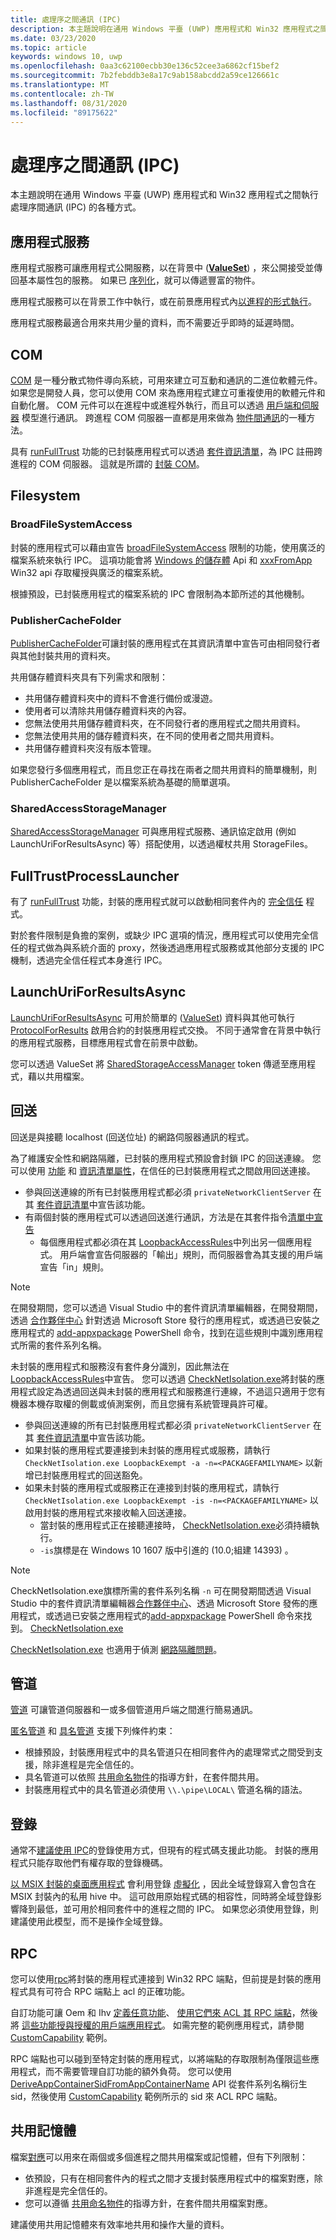 ```yaml
---
title: 處理序之間通訊 (IPC)
description: 本主題說明在通用 Windows 平臺 (UWP) 應用程式和 Win32 應用程式之間執行處理序間通訊 (IPC) 的各種方式。
ms.date: 03/23/2020
ms.topic: article
keywords: windows 10, uwp
ms.openlocfilehash: 0aa3c62100ecbb30e136c52cee3a6862cf15bef2
ms.sourcegitcommit: 7b2febddb3e8a17c9ab158abcdd2a59ce126661c
ms.translationtype: MT
ms.contentlocale: zh-TW
ms.lasthandoff: 08/31/2020
ms.locfileid: "89175622"
---
```

# <a name="interprocess-communication-ipc"></a>處理序之間通訊 (IPC)

本主題說明在通用 Windows 平臺 (UWP) 應用程式和 Win32 應用程式之間執行處理序間通訊 (IPC) 的各種方式。

## <a name="app-services"></a>應用程式服務

應用程式服務可讓應用程式公開服務，以在背景中 ([**ValueSet**](/uwp/api/Windows.Foundation.Collections.ValueSet)) ，來公開接受並傳回基本屬性包的服務。 如果已 [序列化](https://stackoverflow.com/questions/46367985/how-to-make-a-class-that-can-be-added-to-the-windows-foundation-collections-valu)，就可以傳遞豐富的物件。

應用程式服務可以在背景工作中執行，或在前景應用程式內[以進程](../launch-resume/convert-app-service-in-process.md)[的形式執行](../launch-resume/how-to-create-and-consume-an-app-service.md)。

應用程式服務最適合用來共用少量的資料，而不需要近乎即時的延遲時間。

## <a name="com"></a>COM

[COM](/windows/win32/com/component-object-model--com--portal) 是一種分散式物件導向系統，可用來建立可互動和通訊的二進位軟體元件。 如果您是開發人員，您可以使用 COM 來為應用程式建立可重複使用的軟體元件和自動化層。 COM 元件可以在進程中或進程外執行，而且可以透過 [用戶端和伺服器](/windows/win32/com/com-clients-and-servers) 模型進行通訊。 跨進程 COM 伺服器一直都是用來做為 [物件間通訊](/windows/win32/com/inter-object-communication)的一種方法。

具有 [runFullTrust](../packaging/app-capability-declarations.md#restricted-capabilities) 功能的已封裝應用程式可以透過 [套件資訊清單](/uwp/schemas/appxpackage/uapmanifestschema/element-com-extension)，為 IPC 註冊跨進程的 COM 伺服器。 這就是所謂的 [封裝 COM](https://blogs.windows.com/windowsdeveloper/2017/04/13/com-server-ole-document-support-desktop-bridge/)。

## <a name="filesystem"></a>Filesystem

### <a name="broadfilesystemaccess"></a>BroadFileSystemAccess

封裝的應用程式可以藉由宣告 [broadFileSystemAccess](../files/file-access-permissions.md#accessing-additional-locations) 限制的功能，使用廣泛的檔案系統來執行 IPC。 這項功能會將 [Windows 的儲存體](/uwp/api/Windows.Storage) Api 和 [xxxFromApp](/previous-versions/windows/desktop/legacy/mt846585(v=vs.85)) Win32 api 存取權授與廣泛的檔案系統。

根據預設，已封裝應用程式的檔案系統的 IPC 會限制為本節所述的其他機制。

### <a name="publishercachefolder"></a>PublisherCacheFolder

[PublisherCacheFolder](/uwp/api/windows.storage.applicationdata.getpublishercachefolder)可讓封裝的應用程式在其資訊清單中宣告可由相同發行者與其他封裝共用的資料夾。

共用儲存體資料夾具有下列需求和限制：

* 共用儲存體資料夾中的資料不會進行備份或漫遊。
* 使用者可以清除共用儲存體資料夾的內容。
* 您無法使用共用儲存體資料夾，在不同發行者的應用程式之間共用資料。
* 您無法使用共用的儲存體資料夾，在不同的使用者之間共用資料。
* 共用儲存體資料夾沒有版本管理。

如果您發行多個應用程式，而且您正在尋找在兩者之間共用資料的簡單機制，則 PublisherCacheFolder 是以檔案系統為基礎的簡單選項。

### <a name="sharedaccessstoragemanager"></a>SharedAccessStorageManager

[SharedAccessStorageManager](/uwp/api/Windows.ApplicationModel.DataTransfer.SharedStorageAccessManager) 可與應用程式服務、通訊協定啟用 (例如 LaunchUriForResultsAsync) 等）搭配使用，以透過權杖共用 StorageFiles。

## <a name="fulltrustprocesslauncher"></a>FullTrustProcessLauncher

有了 [runFullTrust](../packaging/app-capability-declarations.md#restricted-capabilities) 功能，封裝的應用程式就可以啟動相同套件內的 [完全信任](/uwp/api/Windows.ApplicationModel.FullTrustProcessLauncher) 程式。

對於套件限制是負擔的案例，或缺少 IPC 選項的情況，應用程式可以使用完全信任的程式做為與系統介面的 proxy，然後透過應用程式服務或其他部分支援的 IPC 機制，透過完全信任程式本身進行 IPC。

## <a name="launchuriforresultsasync"></a>LaunchUriForResultsAsync

[LaunchUriForResultsAsync](../launch-resume/how-to-launch-an-app-for-results.md) 可用於簡單的 ([ValueSet](/uwp/api/Windows.Foundation.Collections.ValueSet)) 資料與其他可執行 [ProtocolForResults](../launch-resume/how-to-launch-an-app-for-results.md#step-2-override-applicationonactivated-in-the-app-that-youll-launch-for-results) 啟用合約的封裝應用程式交換。 不同于通常會在背景中執行的應用程式服務，目標應用程式會在前景中啟動。

您可以透過 ValueSet 將 [SharedStorageAccessManager](/uwp/api/Windows.ApplicationModel.DataTransfer.SharedStorageAccessManager) token 傳遞至應用程式，藉以共用檔案。

## <a name="loopback"></a>回送

回送是與接聽 localhost (回送位址) 的網路伺服器通訊的程式。

為了維護安全性和網路隔離，已封裝的應用程式預設會封鎖 IPC 的回送連線。 您可以使用 [功能](/previous-versions/windows/apps/hh770532(v=win.10)) 和 [資訊清單屬性](/uwp/schemas/appxpackage/uapmanifestschema/element-uap4-loopbackaccessrules)，在信任的已封裝應用程式之間啟用回送連接。

* 參與回送連線的所有已封裝應用程式都必須 `privateNetworkClientServer` 在其 [套件資訊清單](/uwp/schemas/appxpackage/uapmanifestschema/element-capability)中宣告該功能。
* 有兩個封裝的應用程式可以透過回送進行通訊，方法是在其套件指令[清單中宣告](/uwp/schemas/appxpackage/uapmanifestschema/element-uap4-loopbackaccessrules)
    * 每個應用程式都必須在其 [LoopbackAccessRules](/uwp/schemas/appxpackage/uapmanifestschema/element-uap4-loopbackaccessrules)中列出另一個應用程式。 用戶端會宣告伺服器的「輸出」規則，而伺服器會為其支援的用戶端宣告「in」規則。

> [!NOTE]
> 在開發期間，您可以透過 Visual Studio 中的套件資訊清單編輯器，在開發期間，透過 [合作夥伴中心](../publish/view-app-identity-details.md) 針對透過 Microsoft Store 發行的應用程式，或透過已安裝之應用程式的 [add-appxpackage](/powershell/module/appx/get-appxpackage?view=win10-ps) PowerShell 命令，找到在這些規則中識別應用程式所需的套件系列名稱。

未封裝的應用程式和服務沒有套件身分識別，因此無法在 [LoopbackAccessRules](/uwp/schemas/appxpackage/uapmanifestschema/element-uap4-loopbackaccessrules)中宣告。 您可以透過 [CheckNetIsolation.exe](/previous-versions/windows/apps/hh780593(v=win.10))將封裝的應用程式設定為透過回送與未封裝的應用程式和服務進行連線，不過這只適用于您有機器本機存取權的側載或偵測案例，而且您擁有系統管理員許可權。

* 參與回送連線的所有已封裝應用程式都必須 `privateNetworkClientServer` 在其 [套件資訊清單](/uwp/schemas/appxpackage/uapmanifestschema/element-capability)中宣告該功能。
* 如果封裝的應用程式要連接到未封裝的應用程式或服務，請執行 `CheckNetIsolation.exe LoopbackExempt -a -n=<PACKAGEFAMILYNAME>` 以新增已封裝應用程式的回送豁免。
* 如果未封裝的應用程式或服務正在連接到封裝的應用程式，請執行 `CheckNetIsolation.exe LoopbackExempt -is -n=<PACKAGEFAMILYNAME>` 以啟用封裝的應用程式來接收輸入回送連接。
    * 當封裝的應用程式正在接聽連接時， [CheckNetIsolation.exe](/previous-versions/windows/apps/hh780593(v=win.10))必須持續執行。
    * `-is`旗標是在 Windows 10 1607 版中引進的 (10.0;組建 14393) 。

> [!NOTE]
> CheckNetIsolation.exe旗標所需的套件系列名稱 `-n` 可在開發期間透過 Visual Studio 中的套件資訊清單編輯器[合作夥伴中心](../publish/view-app-identity-details.md)、透過 Microsoft Store 發佈的應用程式，或透過已安裝之應用程式的[add-appxpackage](/powershell/module/appx/get-appxpackage?view=win10-ps) PowerShell 命令來找到。 [CheckNetIsolation.exe](/previous-versions/windows/apps/hh780593(v=win.10))

[CheckNetIsolation.exe](/previous-versions/windows/apps/hh780593(v=win.10)) 也適用于偵測 [網路隔離問題](/previous-versions/windows/apps/hh780593(v=win.10)#debug-network-isolation-issues)。

## <a name="pipes"></a>管道

[管道](/windows/win32/ipc/pipes) 可讓管道伺服器和一或多個管道用戶端之間進行簡易通訊。

[匿名管道](/windows/win32/ipc/anonymous-pipes) 和 [具名管道](/windows/win32/ipc/named-pipes) 支援下列條件約束：

* 根據預設，封裝應用程式中的具名管道只在相同套件內的處理常式之間受到支援，除非進程是完全信任的。
* 具名管道可以依照 [共用命名物件](./sharing-named-objects.md)的指導方針，在套件間共用。
* 封裝應用程式中的具名管道必須使用 `\\.\pipe\LOCAL\` 管道名稱的語法。

## <a name="registry"></a>登錄

通常不[建議使用 IPC](/windows/win32/sysinfo/registry-functions)的登錄使用方式，但現有的程式碼支援此功能。 封裝的應用程式只能存取他們有權存取的登錄機碼。

[以 MSIX 封裝的桌面應用程式](/windows/msix/desktop/desktop-to-uwp-root) 會利用登錄 [虛擬化](/windows/msix/desktop/desktop-to-uwp-behind-the-scenes#registry) ，因此全域登錄寫入會包含在 MSIX 封裝內的私用 hive 中。 這可啟用原始程式碼的相容性，同時將全域登錄影響降到最低，並可用於相同套件中的進程之間的 IPC。 如果您必須使用登錄，則建議使用此模型，而不是操作全域登錄。

## <a name="rpc"></a>RPC

您可以使用[rpc](/windows/win32/rpc/rpc-start-page)將封裝的應用程式連接到 Win32 RPC 端點，但前提是封裝的應用程式具有可符合 RPC 端點上 acl 的正確功能。

自訂功能可讓 Oem 和 Ihv [定義任意功能](/windows-hardware/drivers/devapps/hardware-support-app--hsa--steps-for-driver-developers#reserving-a-custom-capability)、 [使用它們來 ACL 其 RPC 端點](/windows-hardware/drivers/devapps/hardware-support-app--hsa--steps-for-driver-developers#allowing-access-to-an-rpc-endpoint-to-a-uwp-app-using-the-custom-capability)，然後將 [這些功能授與授權的用戶端應用程式](/windows-hardware/drivers/devapps/hardware-support-app--hsa--steps-for-driver-developers#preparing-the-signed-custom-capability-descriptor-sccd-file)。 如需完整的範例應用程式，請參閱 [CustomCapability](https://github.com/Microsoft/Windows-universal-samples/tree/master/Samples/CustomCapability) 範例。

RPC 端點也可以碰到至特定封裝的應用程式，以將端點的存取限制為僅限這些應用程式，而不需要管理自訂功能的額外負荷。 您可以使用 [DeriveAppContainerSidFromAppContainerName](/windows/win32/api/userenv/nf-userenv-deriveappcontainersidfromappcontainername) API 從套件系列名稱衍生 sid，然後使用 [CustomCapability](https://github.com/Microsoft/Windows-universal-samples/blob/master/Samples/CustomCapability/Service/Server/RpcServer.cpp) 範例所示的 sid 來 ACL RPC 端點。

## <a name="shared-memory"></a>共用記憶體

檔案[對應](/windows/win32/memory/sharing-files-and-memory)可以用來在兩個或多個進程之間共用檔案或記憶體，但有下列限制：

* 依預設，只有在相同套件內的程式之間才支援封裝應用程式中的檔案對應，除非進程是完全信任的。
* 您可以遵循 [共用命名物件](./sharing-named-objects.md)的指導方針，在套件間共用檔案對應。

建議使用共用記憶體來有效率地共用和操作大量的資料。